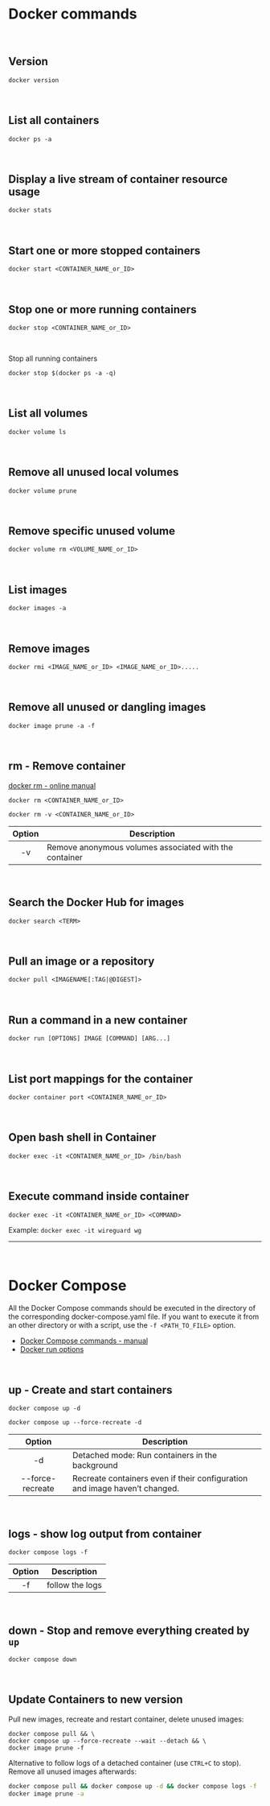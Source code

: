 # Docker commands

</br>

## Version

```shell
docker version
```

</br>

## List all containers  
```shell
docker ps -a
```  

</br>

## Display a live stream of container resource usage  
```shell
docker stats
```  

</br>

## Start one or more stopped containers  
```shell
docker start <CONTAINER_NAME_or_ID>
```

</br>

## Stop one or more running containers  
```shell
docker stop <CONTAINER_NAME_or_ID>
```  

</br>

Stop all running containers
```shell
docker stop $(docker ps -a -q)
```  

</br>

## List all volumes
```shell
docker volume ls
```

</br>

## Remove all unused local volumes

```shell
docker volume prune
```

</br>

## Remove specific unused volume  
```shell
docker volume rm <VOLUME_NAME_or_ID>
```  

</br>

## List images  
```shell
docker images -a
```  

</br>

## Remove images  
```shell
docker rmi <IMAGE_NAME_or_ID> <IMAGE_NAME_or_ID>.....
```  

</br>

## Remove all unused or dangling images  
```shell
docker image prune -a -f
```  

</br>

## rm - Remove container  
[docker rm - online manual](https://docs.docker.com/engine/reference/commandline/rm/)  
```shell
docker rm <CONTAINER_NAME_or_ID>
```  
```shell
docker rm -v <CONTAINER_NAME_or_ID>
```  

| Option | Description                                            |
|:------:| ------------------------------------------------------ |
|   -v   | Remove anonymous volumes associated with the container | 

</br>

## Search the Docker Hub for images  
```shell
docker search <TERM>
```

</br>

## Pull an image or a repository  
```shell
docker pull <IMAGENAME[:TAG|@DIGEST]>
```  

</br>

## Run a command in a new container  
```shell
docker run [OPTIONS] IMAGE [COMMAND] [ARG...]
```  

</br>

## List port mappings for the container  
```shell
docker container port <CONTAINER_NAME_or_ID>
```  

</br>

## Open bash shell in Container  
```shell
docker exec -it <CONTAINER_NAME_or_ID> /bin/bash
```

</br>

## Execute command inside container  
```shell
docker exec -it <CONTAINER_NAME_or_ID> <COMMAND>
```

Example: `docker exec -it wireguard wg`

-------

</br>

# Docker Compose

All the Docker Compose commands should be executed in the directory of the corresponding docker-compose.yaml file. If you want to execute it from an other directory or with a script, use the `-f <PATH_TO_FILE>` option.  

- [Docker Compose commands - manual](https://docs.docker.com/engine/reference/commandline/compose/)
- [Docker run options](https://docs.docker.com/engine/reference/commandline/run/)

</br>

## up - Create and start containers

```shell
docker compose up -d
```

```shell
docker compose up --force-recreate -d
```

|      Option      | Description                                                                |
|:----------------:| -------------------------------------------------------------------------- |
|        -d        | Detached mode: Run containers in the background                            |
| --force-recreate | Recreate containers even if their configuration and image haven’t changed. |

</br>

## logs - show log output from container

```shell
docker compose logs -f
```

| Option | Description     |
|:------:| --------------- |
|   -f   | follow the logs | 

</br>

## down - Stop and remove everything created by `up`

```shell
docker compose down
```

</br>

## Update Containers to new version

Pull new images, recreate and restart container, delete unused images: 
```shell
docker compose pull && \
docker compose up --force-recreate --wait --detach && \
docker image prune -f
```  

Alternative to follow logs of a detached container (use `CTRL+C` to stop). Remove all unused images afterwards:
```bash
docker compose pull && docker compose up -d && docker compose logs -f
docker image prune -a
```
</br>
